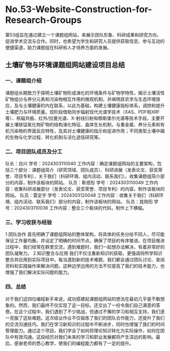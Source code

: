 # No.53-Website-Construction-for-Research-Groups
第53组旨在通过建立一个课题组网站，来展示团队形象、科研成果和研究方向，促进学术交流与合作。同时，也希望为学生和研究人员提供获取信息、参与互动的便捷渠道，助力课题组在科研和人才培养方面的发展。
## 土壤矿物与环境课题组网站建设项目总结
### 一、课题组介绍
课题组长期致力于探明土壤矿物形成演化的环境条件与矿物学特性，揭示土壤活性矿物组分与养分元素和污染物相互作用的微观机制，并阐明其农学与生态环境效应，及与土壤健康的内在联系，以此为基础，构建土壤健康指标体系，调控和提升土壤肥力与环境质量。现阶段借助同步辐射现代光谱学技术（XAS、PDF和XRF等）、核磁共振、红外/拉曼光谱、X-射线衍射和穆斯堡尔光谱等技术手段，主要开展土壤铁锰氧化物矿物的结构演化特征、晶体生长机制，与重金属、养分元素和有机污染物的界面反应特性，及其对土壤健康的指示和促进作用；不同类型土壤中磷的生物与化学过程、转化机制与活化途径研究等。
### 二、项目团队成员及分工
队长：白兴 学号：2024303110040 工作内容：确定课题组网站的主要架构，包括三个部分：课题组简介（研究领域、团队成员）、科研进展（发表论文、获奖荣誉、项目专利），关于我们（科研环境、组内活动、联系我们）。收集课题组简介部分的内容，制作该板块的网站。
队员：靳煜彤 学号：2024303110049 工作内容：收集科研进展部分（发表论文、获奖荣誉、项目专利）的内容，制作该板块的网站。
队员：雷定宇 学号：2024303120048 工作内容：收集关于我们（科研环境、组内活动、联系我们）部分的内容，制作该板块的网站。
队员：晁晓阳 学号：2024303110036 工作内容：整合三个板块的代码，制作上下横幅。
### 三、学习收获与经验
1.团队协作 首先明确了课题组网站的整体架构，将具体的任务分给不同人，尽可能保证工作量均衡。并设定了明确的时间节点，确保了项目的有序推进。在项目推进过程中，我们经常在群里交流，遇到难题时，我们一起想办法解决，有着非常好的团队凝聚力。
2.知识整合与应用 我们不仅注重新知识的获取，更强调将所学知识整合并应用到实际项目中。每当遇到新的技术难题，我们都会通过团队讨论、查阅资料和实践操作来解决问题。这种边学边用的方法不仅提高了我们的技术能力，也增强了我们解决实际问题的能力。
### 四、总结
对于我们这四位编程新手来说，成功搭建起课题组网站的想法在最初几乎是不敢想象的。然而，我们最终不仅实现了这一目标，还交出了一份令我们自己满意的答卷。在这个过程中，我们遇到了不少挑战，但通过不懈的学习和相互支持，我们逐一克服了这些难题。这次结业作业不仅锻炼了我们的团队合作能力，还提升了我们的交流沟通技巧。我们在学习新知识的过程中不断进步，同时也增强了我们的时间管理能力。通过这个项目，我们学会了如何将理论知识转化为实际操作，如何在团队中有效沟通。这段经历对我们未来的学习和职业发展都将产生深远的影响。最后，感谢老师的悉心教学，使我们的编程能力都有了一定的提升。

